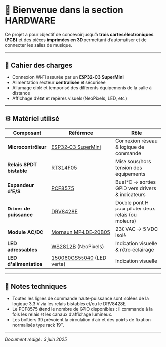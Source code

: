 # 🚀 Bienvenue dans la section HARDWARE

Ce projet a pour objectif de concevoir jusqu’à **trois cartes électroniques (PCB)** et des pièces **imprimées en 3D** permettant d’automatiser et de connecter les salles de musique.

---

## 📌 Cahier des charges

* Connexion Wi‑Fi assurée par un **ESP32‑C3 SuperMini**
* Alimentation secteur **centralisée** et sécurisée
* Allumage ciblé et temporisé des différents équipements de la salle à distance
* Affichage d’état et repères visuels (NeoPixels, LED, etc.)

---

## ⚙️ Matériel utilisé

| Composant                | Référence            | Rôle                                                |
| ------------------------ | -------------------- | --------------------------------------------------- |
| **Microcontrôleur**      | [ESP32‑C3 SuperMini](https://www.sudo.is/docs/esphome/boards/esp32c3supermini/)   | Connexion réseau & logique de commande              |
| **Relais SPDT bistable** | [RT314F05](https://eu.mouser.com/datasheet/2/418/5/ENG_DS_RT1_bistable_0819-728100.pdf)              | Mise sous/hors tension des équipements              |
| **Expandeur d’E/S**      | [PCF8575](https://www.ti.com/lit/ds/symlink/pcf8575.pdf?ts=1749018926956&ref_url=https%253A%252F%252Fwww.ti.com%252Fproduct%252FPCF8575%253Futm_source%253Dgoogle%2526utm_medium%253Dcpc%2526utm_campaign%253Dasc-int-null-44700045336317680_prodfolderdynamic-cpc-pf-google-eu_en_int%2526utm_content%253Dprodfolddynamic%2526ds_k%253DDYNAMIC+SEARCH+ADS%2526DCM%253Dyes%2526gad_source%253D1%2526gad_campaignid%253D11371239072%2526gbraid%253D0AAAAAC068F3FDDT1Gu7VhnBeP5RtPTUzc%2526gclid%253DCj0KCQjwuvrBBhDcARIsAKRrkjepK51Y6q6-dVQGFRZQ84PgWH1wtIsXtqnR2Pfn0NW1HM2rvzqnz_UaAslJEALw_wcB%2526gclsrc%253Daw.ds)              | Bus I²C → sorties GPIO vers drivers & indicateurs   |
| **Driver de puissance**  | [DRV8428E](https://www.ti.com/lit/ds/symlink/drv8428e.pdf)             | Double pont H pour piloter deux relais (ou moteurs) |
| **Module AC/DC**         | [Mornsun MP‑LDE‑20B05](https://www.digchip.com/datasheets/download_datasheet.php?id=1041786&part-number=MP-LDE03-20B05&type=pn2) | 230 VAC → 5 VDC isolé                               |
| **LED adressables**      | [WS2812B](https://www.mouser.com/pdfDocs/WS2812B-2020_V10_EN_181106150240761.pdf) (NeoPixels)  | Indication visuelle & rétro‑éclairage               |
| **LED d'alimentation**      | [150060GS55040](https://www.we-online.com/components/products/datasheet/150060GS55040.pdf) (LED verte)  | Indication visuelle               |

---

## 📝 Notes techniques

* Toutes les lignes de commande haute‑puissance sont isolées de la logique 3,3 V via les relais bistables et/ou le DRV8428E.
* Le PCF8575 étend le nombre de GPIO disponibles : il commande à la fois les relais et les canaux d’affichage lumineux.
* Les boîtiers 3D prévoient la circulation d’air et des points de fixation normalisés type rack 19″.

---

*Document rédigé : 3 juin 2025*
